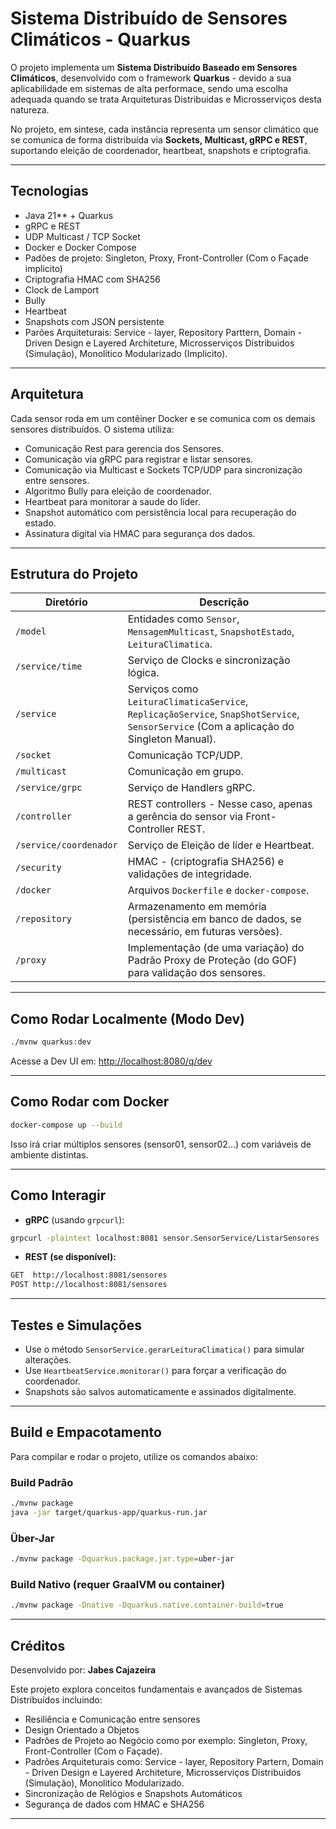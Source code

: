 # Sistema Distribuído de Sensores Climáticos - Quarkus

O projeto implementa um **Sistema Distribuído Baseado em Sensores Climáticos**, desenvolvido com o framework **Quarkus** - devido a sua aplicabilidade em sistemas de alta performace, sendo uma escolha adequada quando se trata Arquiteturas Distribuidas e Microsserviços desta natureza. 

No projeto, em sintese, cada instância representa um sensor climático que se comunica de forma distribuída via **Sockets, Multicast, gRPC e REST**, suportando eleição de coordenador, heartbeat, snapshots e criptografia.

---

## Tecnologias

- Java 21** + Quarkus
- gRPC e REST
- UDP Multicast / TCP Socket
- Docker e Docker Compose
- Padões de projeto: Singleton, Proxy, Front-Controller (Com o Façade implicito)
- Criptografia HMAC com SHA256
- Clock de Lamport
- Bully
- Heartbeat
- Snapshots com JSON persistente
- Parões Arquiteturais: Service - layer, Repository Parttern, Domain - Driven Design e Layered Architeture, Microsserviços Distribuidos (Simulação), Monolitico Modularizado (Implicito).

---

## Arquitetura

Cada sensor roda em um contêiner Docker e se comunica com os demais sensores distribuídos. O sistema utiliza:

- Comunicação Rest para gerencia dos Sensores.
- Comunicação via gRPC para registrar e listar sensores.
- Comunicação via Multicast e Sockets TCP/UDP para sincronização entre sensores.
- Algoritmo Bully para eleição de coordenador.
- Heartbeat para monitorar a saude do líder.
- Snapshot automático com persistência local para recuperação do estado.
- Assinatura digital via HMAC para segurança dos dados.

---

## Estrutura do Projeto

| Diretório       | Descrição                                                                                     |
|------------------|-----------------------------------------------------------------------------------------------|
| `/model`         | Entidades como `Sensor`, `MensagemMulticast`, `SnapshotEstado`, `LeituraClimatica`.          |
| `/service/time`          | Serviço de Clocks e sincronização lógica.                                                              |
| `/service`       | Serviços como `LeituraClimaticaService`, `ReplicaçãoService`, `SnapShotService`, `SensorService` (Com a aplicação do Singleton Manual).|
| `/socket`        | Comunicação TCP/UDP.                                                                        |
| `/multicast`     | Comunicação em grupo.                                                                       |
| `/service/grpc`          | Serviço de Handlers gRPC.                                                                              |
| `/controller`    | REST controllers - Nesse caso, apenas a gerência do sensor via Front-Controller REST.       |
| `/service/coordenador`   | Serviço de Eleição de líder e Heartbeat.                                                               |
| `/security`      | HMAC - (criptografia SHA256) e validações de integridade.                                   |
| `/docker`        | Arquivos `Dockerfile` e `docker-compose`.                                                   |
| `/repository`    | Armazenamento em memória (persistência em banco de dados, se necessário, em futuras versões).|
| `/proxy`         | Implementação (de uma variação) do Padrão Proxy de Proteção (do GOF) para validação dos sensores.       |

---

## Como Rodar Localmente (Modo Dev)

```bash
./mvnw quarkus:dev
```

Acesse a Dev UI em: [http://localhost:8080/q/dev](http://localhost:8080/q/dev)

---

## Como Rodar com Docker

```bash
docker-compose up --build
```

Isso irá criar múltiplos sensores (sensor01, sensor02...) com variáveis de ambiente distintas.

---

## Como Interagir

- **gRPC** (usando `grpcurl`):
```bash
grpcurl -plaintext localhost:8081 sensor.SensorService/ListarSensores
```

- **REST (se disponível):**
```bash
GET  http://localhost:8081/sensores
POST http://localhost:8081/sensores
```

---

## Testes e Simulações

- Use o método `SensorService.gerarLeituraClimatica()` para simular alterações.
- Use `HeartbeatService.monitorar()` para forçar a verificação do coordenador.
- Snapshots são salvos automaticamente e assinados digitalmente.

---

## Build e Empacotamento

Para compilar e rodar o projeto, utilize os comandos abaixo:

### Build Padrão
```bash
./mvnw package
java -jar target/quarkus-app/quarkus-run.jar
```

### Über-Jar
```bash
./mvnw package -Dquarkus.package.jar.type=uber-jar
```

### Build Nativo (requer GraalVM ou container)
```bash
./mvnw package -Dnative -Dquarkus.native.container-build=true
```

---

## Créditos

Desenvolvido por: **Jabes Cajazeira**

Este projeto explora conceitos fundamentais e avançados de Sistemas Distribuídos incluindo:

- Resiliência e Comunicação entre sensores
- Design Orientado a Objetos
- Padrões de Projeto ao Negócio como por exemplo:  Singleton, Proxy, Front-Controller (Com o Façade).
- Padrões Arquiteturais como: Service - layer, Repository Partern, Domain - Driven Design e Layered Architeture, Microsserviços Distribuidos (Simulação), Monolitico Modularizado.
- Sincronização de Relógios e Snapshots Automáticos
- Segurança de dados com HMAC e SHA256

---